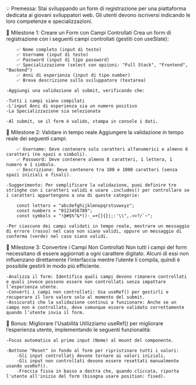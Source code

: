 💡 Premessa: Stai sviluppando un form di registrazione per una piattaforma dedicata ai giovani sviluppatori web. Gli utenti devono iscriversi indicando le loro competenze e specializzazioni.


📌 Milestone 1: Creare un Form con Campi Controllati
Crea un form di registrazione con i seguenti campi controllati (gestiti con useState):

        ✅ Nome completo (input di testo)
        ✅ Username (input di testo)
        ✅ Password (input di tipo password)
        ✅ Specializzazione (select con opzioni: "Full Stack", "Frontend", "Backend")
        ✅ Anni di esperienza (input di tipo number)
        ✅ Breve descrizione sullo sviluppatore (textarea)

    -Aggiungi una validazione al submit, verificando che:

    -Tutti i campi siano compilati
    -L'input Anni di esperienza sia un numero positivo
    -La Specializzazione sia selezionata

    -Al submit, se il form è valido, stampa in console i dati.



📌 Milestone 2: Validare in tempo reale
Aggiungere la validazione in tempo reale dei seguenti campi:

        ✅ Username: Deve contenere solo caratteri alfanumerici e almeno 6 caratteri (no spazi o simboli).
        ✅ Password: Deve contenere almeno 8 caratteri, 1 lettera, 1 numero e 1 simbolo.
        ✅ Descrizione: Deve contenere tra 100 e 1000 caratteri (senza spazi iniziali e finali).

    -Suggerimento: Per semplificare la validazione, puoi definire tre stringhe con i caratteri validi e usare .includes() per controllare se i caratteri appartengono a una di queste categorie:

        const letters = "abcdefghijklmnopqrstuvwxyz";
        const numbers = "0123456789";
        const symbols = "!@#$%^&*()-_=+[]{}|;:'\\",.<>?/`~";

    -Per ciascuno dei campi validati in tempo reale, mostrare un messaggio di errore (rosso) nel caso non siano validi, oppure un messaggio di conferma (verde) nel caso siano validi.



📌 Milestone 3: Convertire i Campi Non Controllati
Non tutti i campi del form necessitano di essere aggiornati a ogni carattere digitato. Alcuni di essi non influenzano direttamente l’interfaccia mentre l’utente li compila, quindi è possibile gestirli in modo più efficiente.

    -Analizza il form: Identifica quali campi devono rimanere controllati e quali invece possono essere non controllati senza impattare l’esperienza utente.
    -Converti i campi non controllati: Usa useRef() per gestirli e recuperare il loro valore solo al momento del submit.
    -Assicurati che la validazione continui a funzionare: Anche se un campo non è controllato, deve comunque essere validato correttamente quando l’utente invia il form.


🎯 Bonus: Migliorare l'Usabilità
Utilizziamo useRef() per migliorare l’esperienza utente, implementando le seguenti funzionalità:

    -Focus automatico al primo input (Nome) al mount del componente.

    -Bottone "Reset" in fondo al form per ripristinare tutti i valori:
        -Gli input controllati devono tornare ai valori iniziali.
        -Gli input non controllati devono essere resettati manualmente usando useRef().
        -Freccia fissa in basso a destra che, quando cliccata, riporta l'utente all'inizio del form (bisogna usare position: fixed).